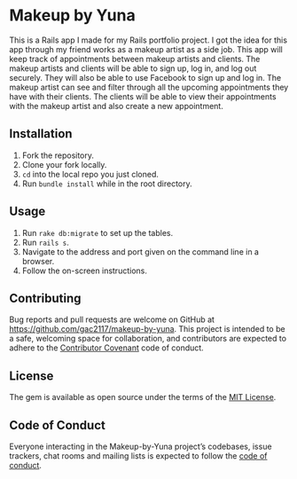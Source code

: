# Makeup by Yuna

This is a Rails app I made for my Rails portfolio project. I got the idea for this app through my friend works as a makeup artist as a side job. This app will keep track of appointments between makeup artists and clients. The makeup artists and clients will be able to sign up, log in, and log out securely. They will also be able to use Facebook to sign up and log in. The makeup artist can see and filter through all the upcoming appointments they have with their clients. The clients will be able to view their appointments with the makeup artist and also create a new appointment.

## Installation
1. Fork the repository.
2. Clone your fork locally.
3. `cd` into the local repo you just cloned.
4. Run `bundle install` while in the root directory.

## Usage
1. Run `rake db:migrate` to set up the tables.
2. Run `rails s`.
3. Navigate to the address and port given on the command line in a browser.
4. Follow the on-screen instructions.

## Contributing

Bug reports and pull requests are welcome on GitHub at https://github.com/gac2117/makeup-by-yuna. This project is intended to be a safe, welcoming space for collaboration, and contributors are expected to adhere to the [Contributor Covenant](http://contributor-covenant.org) code of conduct.

## License

The gem is available as open source under the terms of the [MIT License](https://opensource.org/licenses/MIT).

## Code of Conduct

Everyone interacting in the Makeup-by-Yuna project’s codebases, issue trackers, chat rooms and mailing lists is expected to follow the [code of conduct](https://github.com/gac2117/daily-exercise-cms/blob/master/CODE_OF_CONDUCT.md).
